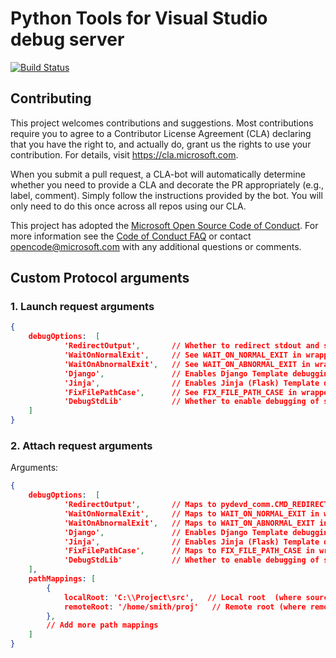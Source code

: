 # Python Tools for Visual Studio debug server

[![Build Status](https://travis-ci.org/Microsoft/ptvsd.svg?branch=master)](https://travis-ci.org/Microsoft/ptvsd)

## Contributing

This project welcomes contributions and suggestions.  Most contributions require you to agree to a
Contributor License Agreement (CLA) declaring that you have the right to, and actually do, grant us
the rights to use your contribution. For details, visit https://cla.microsoft.com.

When you submit a pull request, a CLA-bot will automatically determine whether you need to provide
a CLA and decorate the PR appropriately (e.g., label, comment). Simply follow the instructions
provided by the bot. You will only need to do this once across all repos using our CLA.

This project has adopted the [Microsoft Open Source Code of Conduct](https://opensource.microsoft.com/codeofconduct/).
For more information see the [Code of Conduct FAQ](https://opensource.microsoft.com/codeofconduct/faq/) or
contact [opencode@microsoft.com](mailto:opencode@microsoft.com) with any additional questions or comments.

## Custom Protocol arguments

### 1. Launch request arguments
```json
{
    debugOptions:  [
            'RedirectOutput',       // Whether to redirect stdout and stderr (see pydevd_comm.CMD_REDIRECT_OUTPUT)
            'WaitOnNormalExit',     // See WAIT_ON_NORMAL_EXIT in wrapper.py
            'WaitOnAbnormalExit',   // See WAIT_ON_ABNORMAL_EXIT in wrapper.py
            'Django',               // Enables Django Template debugging
            'Jinja',                // Enables Jinja (Flask) Template debugging
            'FixFilePathCase',      // See FIX_FILE_PATH_CASE in wrapper.py
            'DebugStdLib'           // Whether to enable debugging of standard library functions
    ]
}
```

### 2. Attach request arguments
Arguments:
```json
{
    debugOptions:  [
            'RedirectOutput',       // Maps to pydevd_comm.CMD_REDIRECT_OUTPUT
            'WaitOnNormalExit',     // Maps to WAIT_ON_NORMAL_EXIT in wrapper.py
            'WaitOnAbnormalExit',   // Maps to WAIT_ON_ABNORMAL_EXIT in wrapper.py
            'Django',               // Enables Django Template debugging
            'Jinja',                // Enables Jinja (Flask) Template debugging
            'FixFilePathCase',      // Maps to FIX_FILE_PATH_CASE in wrapper.py
            'DebugStdLib'           // Whether to enable debugging of standard library functions
    ],
    pathMappings: [
        {
            localRoot: 'C:\\Project\src',   // Local root  (where source and debugger running)
            remoteRoot: '/home/smith/proj'   // Remote root (where remote code is running)
        },
        // Add more path mappings
    ]
}
```